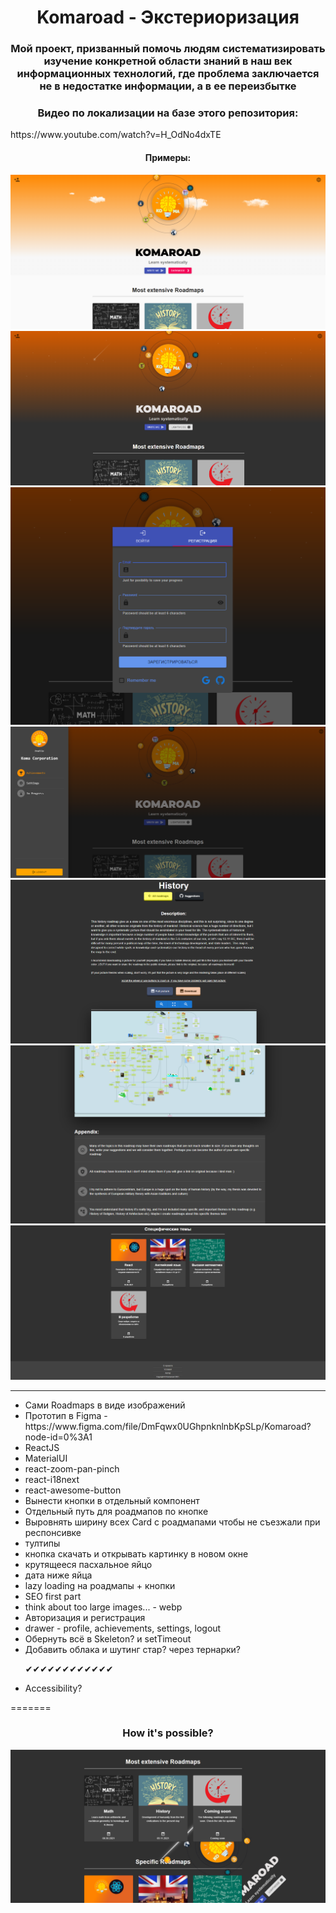 <h1 align='center'> Komaroad - Экстериоризация</h1>
<h3 align='center'>Мой проект, призванный помочь людям систематизировать изучение конкретной области знаний в наш век информационных технологий, где проблема заключается не в недостатке информации, а в ее переизбытке</h3>


<h3 align='center'>Видео по локализации на базе этого репозитория:</h3>
https://www.youtube.com/watch?v=H_OdNo4dxTE


<h4 align='center'>Примеры:</h4>
<img src='1.png'/>
<img src='2.png'/>
<img src='3.png'/>
<img src='4.png'/>
<img src='5.png'/>
<img src='6.png'/>
<img src='7.png'/>


<hr>
<ul>
<li>Сами Roadmaps в виде изображений</li>
<li>Прототип в Figma - https://www.figma.com/file/DmFqwx0UGhpnknlnbKpSLp/Komaroad?node-id=0%3A1</li>
<li>ReactJS</li>
<li>MaterialUI</li>
<li>react-zoom-pan-pinch</li>
<li>react-i18next</li>
<li>react-awesome-button</li>
<li>Вынести кнопки в отдельный компонент</li>
<li> Отдельный путь для роадмапов по кнопке</li>
<li> Выровнять ширину всех Card с роадмапами чтобы не съезжали при респонсивке</li>
<li> тултипы</li>
<li> кнопка скачать и открывать картинку в новом окне</li>
<li> крутящееся пасхальное яйцо</li>
<li> дата ниже яйца</li>
<li> lazy loading на роадмапы + кнопки</li>
<li>SEO first part</li>
<li>think about too large images... - webp</li>
<li>Авторизация и регистрация</li>
<li>drawer - profile, achievements, settings, logout</li>
<li>Обернуть всё в Skeleton? и setTimeout</li>
<li>Добавить облака и шутинг стар? через тернарки?</li>

✔✔✔✔✔✔✔✔✔✔✔✔

<li>Accessibility?</li>


</ul>

=======
<h3 align='center'> How it's possible?</h3>
<img src='./wtf.png'>




</ul>

